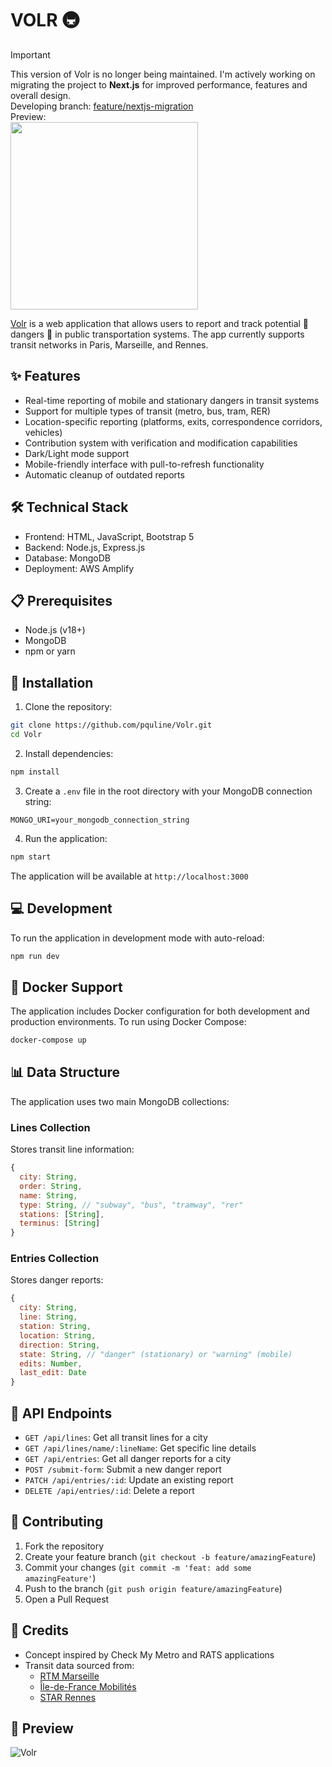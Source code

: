 # VOLR 🚇

> [!IMPORTANT]  
> This version of Volr is no longer being maintained.
> I'm actively working on migrating the project to **Next.js** for improved performance, features and overall design.</br>
> Developing branch: [feature/nextjs-migration](https://github.com/pquline/Volr/tree/feature/nextjs-migration)</br>
> Preview:</br>
> <img src="https://github.com/user-attachments/assets/9214e53c-4930-4759-812a-8c31c0d2af7b" class="left" data-canonical-src="https://github.com/user-attachments/assets/9214e53c-4930-4759-812a-8c31c0d2af7b" width="300"/>


[Volr](https://volr.cc) is a web application that allows users to report and track potential 👮 dangers 👮 in public transportation systems.
The app currently supports transit networks in Paris, Marseille, and Rennes.

## ✨ Features
- Real-time reporting of mobile and stationary dangers in transit systems
- Support for multiple types of transit (metro, bus, tram, RER)
- Location-specific reporting (platforms, exits, correspondence corridors, vehicles)
- Contribution system with verification and modification capabilities
- Dark/Light mode support
- Mobile-friendly interface with pull-to-refresh functionality
- Automatic cleanup of outdated reports

## 🛠️ Technical Stack
- Frontend: HTML, JavaScript, Bootstrap 5
- Backend: Node.js, Express.js
- Database: MongoDB
- Deployment: AWS Amplify

## 📋 Prerequisites
- Node.js (v18+)
- MongoDB
- npm or yarn

## 🚀 Installation
1. Clone the repository:
```bash
git clone https://github.com/pquline/Volr.git
cd Volr
```
2. Install dependencies:
```bash
npm install
```
3. Create a `.env` file in the root directory with your MongoDB connection string:
```
MONGO_URI=your_mongodb_connection_string
```
4. Run the application:
```bash
npm start
```
The application will be available at `http://localhost:3000`

## 💻 Development
To run the application in development mode with auto-reload:
```bash
npm run dev
```

## 🐳 Docker Support
The application includes Docker configuration for both development and production environments.
To run using Docker Compose:
```bash
docker-compose up
```

## 📊 Data Structure
The application uses two main MongoDB collections:

### Lines Collection
Stores transit line information:
```javascript
{
  city: String,
  order: String,
  name: String,
  type: String, // "subway", "bus", "tramway", "rer"
  stations: [String],
  terminus: [String]
}
```

### Entries Collection
Stores danger reports:
```javascript
{
  city: String,
  line: String,
  station: String,
  location: String,
  direction: String,
  state: String, // "danger" (stationary) or "warning" (mobile)
  edits: Number,
  last_edit: Date
}
```

## 🔌 API Endpoints
- `GET /api/lines`: Get all transit lines for a city
- `GET /api/lines/name/:lineName`: Get specific line details
- `GET /api/entries`: Get all danger reports for a city
- `POST /submit-form`: Submit a new danger report
- `PATCH /api/entries/:id`: Update an existing report
- `DELETE /api/entries/:id`: Delete a report

## 🤝 Contributing
1. Fork the repository
2. Create your feature branch (`git checkout -b feature/amazingFeature`)
3. Commit your changes (`git commit -m 'feat: add some amazingFeature'`)
4. Push to the branch (`git push origin feature/amazingFeature`)
5. Open a Pull Request

## 👏 Credits
- Concept inspired by Check My Metro and RATS applications
- Transit data sourced from:
  - [RTM Marseille](https://www.rtm.fr/)
  - [Île-de-France Mobilités](https://data.iledefrance-mobilites.fr/pages/home/)
  - [STAR Rennes](https://data.explore.star.fr/)

## 📱 Preview
![Volr](https://i.ibb.co/mXSTrKw/app.png)
